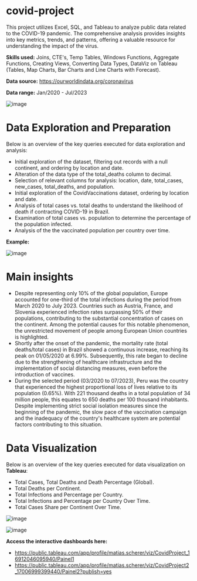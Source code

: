 # covid-project
This project utilizes Excel, SQL, and Tableau to analyze public data related to the COVID-19 pandemic. The comprehensive analysis provides insights into key metrics, trends, and patterns, offering a valuable resource for understanding the impact of the virus.

**Skills used:** Joins, CTE's, Temp Tables, Windows Functions, Aggregate Functions, Creating Views, Converting Data Types, DataViz on Tableau (Tables, Map Charts, Bar Charts and Line Charts with Forecast).

**Data source:** https://ourworldindata.org/coronavirus

**Data range:** Jan/2020 - Jul/2023

![image](https://github.com/matiascherer/covid-project/assets/63814565/5bad4b8a-9c61-4bac-9d3b-3d115fb2f1da)

# Data Exploration and Preparation
Below is an overview of the key queries executed for data exploration and analysis:

- Initial exploration of the dataset, filtering out records with a null continent, and ordering by location and date.
- Alteration of the data type of the total_deaths column to decimal.
- Selection of relevant columns for analysis: location, date, total_cases, new_cases, total_deaths, and population.
- Initial exploration of the CovidVaccinations dataset, ordering by location and date.
- Analysis of total cases vs. total deaths to understand the likelihood of death if contracting COVID-19 in Brazil.
- Examination of total cases vs. population to determine the percentage of the population infected.
- Analysis of the the vaccinated population per country over time.

**Example:**

![image](https://github.com/matiascherer/covid-project/assets/63814565/17ad32a2-da97-47ac-85f5-ea665c2308b6)


# Main insights

- Despite representing only 10% of the global population, Europe accounted for one-third of the total infections during the period from March 2020 to July 2023. Countries such as Austria, France, and Slovenia experienced infection rates surpassing 50% of their populations, contributing to the substantial concentration of cases on the continent. Among the potential causes for this notable phenomenon, the unrestricted movement of people among European Union countries is highlighted.
- Shortly after the onset of the pandemic, the mortality rate (total deaths/total cases) in Brazil showed a continuous increase, reaching its peak on 01/05/2020 at 6.99%. Subsequently, this rate began to decline due to the strengthening of healthcare infrastructure and the implementation of social distancing measures, even before the introduction of vaccines.
- During the selected period (03/2020 to 07/2023), Peru was the country that experienced the highest proportional loss of lives relative to its population (0.65%). With 221 thousand deaths in a total population of 34 million people, this equates to 650 deaths per 100 thousand inhabitants. Despite implementing strict social isolation measures since the beginning of the pandemic, the slow pace of the vaccination campaign and the inadequacy of the country's healthcare system are potential factors contributing to this situation.

# Data Visualization
Below is an overview of the key queries executed for data visualization on **Tableau**:

- Total Cases, Total Deaths and Death Percentage (Global).
- Total Deaths per Continent.
- Total Infections and Percentage per Country.
- Total Infections and Percentage per Country Over Time.
- Total Cases Share per Continent Over Time.

![image](https://github.com/matiascherer/covid-project/assets/63814565/479fb6b5-fef1-4c72-884e-3848bc9b1d10)

![image](https://github.com/matiascherer/covid-project/assets/63814565/9ef80719-4fae-471d-95cd-cfdfc0c74131)


**Access the interactive dashboards here:** 

- https://public.tableau.com/app/profile/matias.scherer/viz/CovidProject_16912046095940/Painel1
- https://public.tableau.com/app/profile/matias.scherer/viz/CovidProject2_17006999399440/Painel2?publish=yes
